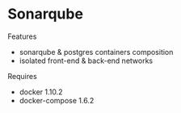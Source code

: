# Sonarqube

Features
- sonarqube & postgres containers composition
- isolated front-end & back-end networks

Requires
- docker 1.10.2
- docker-compose 1.6.2
